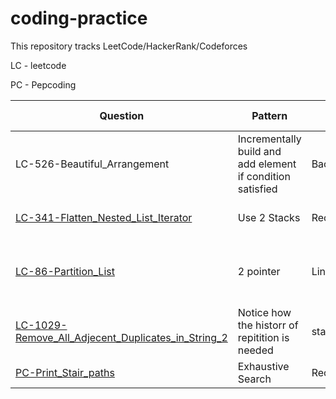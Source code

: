 # coding-practice
This repository tracks LeetCode/HackerRank/Codeforces

LC - leetcode

PC - Pepcoding

Question | Pattern | Type | Further Suggestion |time 1 |time 2| Notes | Link 
|--- | --- | --- | --- |--- |--- | --- | --- |
|LC-526-Beautiful_Arrangement | Incrementally build and add element if condition satisfied | Backtracking | Attempt it without using ArrayList | 50 mins |  
|[LC-341-Flatten_Nested_List_Iterator](recursion/LC-341-Flatten_Nested_List_Iterator)| Use 2 Stacks | Recursion | Attempth with 2 stacks only | 15 mins
|[LC-86-Partition_List](Linked_List/LC-86-Partition_List.java)  | 2 pointer | Linked List| follow up without auxillary DS in O(1) mem | 17 mins |
|[LC-1029-Remove_All_Adjecent_Duplicates_in_String_2](String/LC-1029-Remove_All_Adjecent_Duplicates_in_String_2)|Notice how the historr of repitition is needed|stack||25 min|
|[PC-Print_Stair_paths](recursion/PC-Print_Stair_paths)| Exhaustive Search | Recursion |  | 10 mins |
